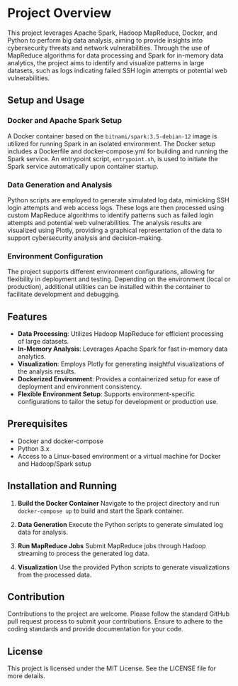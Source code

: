 # Project Overview

This project leverages Apache Spark, Hadoop MapReduce, Docker, and Python to perform big data analysis, aiming to provide insights into cybersecurity threats and network vulnerabilities. Through the use of MapReduce algorithms for data processing and Spark for in-memory data analytics, the project aims to identify and visualize patterns in large datasets, such as logs indicating failed SSH login attempts or potential web vulnerabilities.

## Setup and Usage

### Docker and Apache Spark Setup

A Docker container based on the `bitnami/spark:3.5-debian-12` image is utilized for running Spark in an isolated environment. The Docker setup includes a Dockerfile and docker-compose.yml for building and running the Spark service. An entrypoint script, `entrypoint.sh`, is used to initiate the Spark service automatically upon container startup.

### Data Generation and Analysis

Python scripts are employed to generate simulated log data, mimicking SSH login attempts and web access logs. These logs are then processed using custom MapReduce algorithms to identify patterns such as failed login attempts and potential web vulnerabilities. The analysis results are visualized using Plotly, providing a graphical representation of the data to support cybersecurity analysis and decision-making.

### Environment Configuration

The project supports different environment configurations, allowing for flexibility in deployment and testing. Depending on the environment (local or production), additional utilities can be installed within the container to facilitate development and debugging.

## Features

- **Data Processing**: Utilizes Hadoop MapReduce for efficient processing of large datasets.
- **In-Memory Analysis**: Leverages Apache Spark for fast in-memory data analytics.
- **Visualization**: Employs Plotly for generating insightful visualizations of the analysis results.
- **Dockerized Environment**: Provides a containerized setup for ease of deployment and environment consistency.
- **Flexible Environment Setup**: Supports environment-specific configurations to tailor the setup for development or production use.

## Prerequisites

- Docker and docker-compose
- Python 3.x
- Access to a Linux-based environment or a virtual machine for Docker and Hadoop/Spark setup

## Installation and Running

1. **Build the Docker Container**
   Navigate to the project directory and run `docker-compose up` to build and start the Spark container.

2. **Data Generation**
   Execute the Python scripts to generate simulated log data for analysis.

3. **Run MapReduce Jobs**
   Submit MapReduce jobs through Hadoop streaming to process the generated log data.

4. **Visualization**
   Use the provided Python scripts to generate visualizations from the processed data.

## Contribution

Contributions to the project are welcome. Please follow the standard GitHub pull request process to submit your contributions. Ensure to adhere to the coding standards and provide documentation for your code.

## License

This project is licensed under the MIT License. See the LICENSE file for more details.